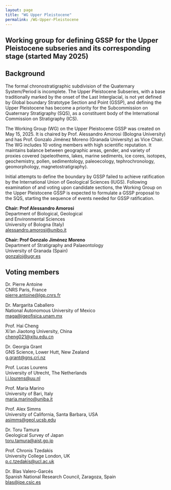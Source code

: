 ```yaml
---
layout: page
title: "WG Upper Pleistocene"
permalink: /WG-Upper-Pleistocene
---
```


## Working group for defining GSSP for the Upper Pleistocene subseries and its corresponding stage (started May 2025) ##

## Background ##
The formal chronostratigraphic subdivision of the Quaternary System/Period is incomplete. The Upper Pleistocene Subseries, with a base traditionally marked by the onset of the Last Interglacial, is not yet defined by Global boundary Stratotype Section and Point (GSSP), and defining the Upper Pleistocene has become a priority for the Subcommission on Quaternary Stratigraphy (SQS), as a constituent body of the International Commission on Stratigraphy (ICS).
 
The Working Group (WG) on the Upper Pleistocene GSSP was created on May 15, 2025. It is chaired by Prof. Alessandro Amorosi (Bologna University) and has Prof. Gonzalo Jiménez Moreno (Granada University) as Vice Chair. The WG includes 10 voting members with high scientific reputation. It maintains balance between geographic areas, gender, and variety of proxies covered (speleothems, lakes, marine sediments, ice cores, isotopes, geochemistry, pollen, sedimentology, paleoecology, tephrochronology, geomorphology, magnetostratigraphy).
 
Initial attempts to define the boundary by GSSP failed to achieve ratification by the International Union of Geological Sciences (IUGS). Following examination of and voting upon candidate sections, the Working Group on the Upper Pleistocene GSSP is expected to formulate a GSSP proposal to the SQS, starting the sequence of events needed for GSSP ratification.


**Chair: Prof Alessandro Amorosi**\
Department of Biological, Geological\
and Environmental Sciences\
University of Bologna (Italy)\
<alessandro.amorosi@unibo.it>

**Chair: Prof Gonzalo Jiménez Moreno**\
Department of Stratigraphy and Palaeontology\
University of Granada (Spain)\
<gonzaloj@ugr.es>

## Voting members ##

Dr. Pierre Antoine\
CNRS Paris, France\
<pierre.antoine@lgp.cnrs.fr>

Dr. Margarita Caballero\
National Autonomous University of Mexico\
<maga@igeofisica.unam.mx> 

Prof. Hai Cheng\
Xi’an Jiaotong University, China\
<cheng021@xjtu.edu.cn>

Dr. Georgia Grant\
GNS Science, Lower Hutt, New Zealand\
<g.grant@gns.cri.nz>

Prof. Lucas Lourens\
University of Utrecht, The Netherlands\
<l.j.lourens@uu.nl>

Prof. Maria Marino\
University of Bari, Italy\
<maria.marino@uniba.it> 

Prof. Alex Simms\
University of California, Santa Barbara, USA\
<asimms@geol.ucsb.edu>

Dr. Toru Tamura\
Geological Survey of Japan\
<toru.tamura@aist.go.jp> 

Prof. Chronis Tzedakis\
University College London, UK\
<p.c.tzedakis@ucl.ac.uk> 

Dr. Blas Valero-Garcés\
Spanish National Research Council, Zaragoza, Spain\
<blas@ipe.csic.es>

